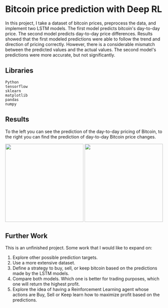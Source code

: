 # Bitcoin price prediction with Deep RL

In this project, I take a dataset of bitcoin prices, preprocess the data, and implement two LSTM models. The first model predicts bitcoin's day-to-day price. The second model predicts day-to-day price differences. Results showed that the first modeled predictions were able to follow the trend and direction of pricing correctly. However, there is a considerable mismatch between the predicted values and the actual values. The second model's predictions were more accurate, but not significantly.

## Libraries

```
Python
tensorflow
sklearn
matplotlib
pandas
numpy
```

## Results

To the left you can see the prediction of the day-to-day pricing of Bitcoin, to the right you can find the prediction of day-to-day Bitcoin price changes.
<p align="center">
	<img width="250" src="https://jonaac.github.io/img/lstmprediction.png" />
	<img width="250" src="https://jonaac.github.io/img/lstmchangeprediction.png" />
</p>

## Further Work

This is an unfinished project. Some work that I would like to expand on:
1. Explore other possible prediction targets.
2. Use a more extensive dataset.
3. Define a strategy to buy, sell, or keep bitcoin based on the predictions made by the LSTM models.
4. Compare both models. Which one is better for trading purposes, which one will return the highest profit.
5. Explore the idea of having a Reinforcement Learning agent whose actions are Buy, Sell or Keep learn how to maximize profit based on the predictions.
